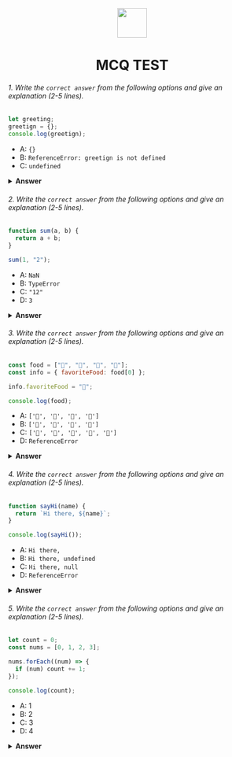 <div align="center">
  <img height="60" src="https://edurev.gumlet.io/AllImages/original/ApplicationImages/CourseImages/944e5d47-8c55-4a89-91e5-22ab5f2798fc_CI.png">
  <h1>MCQ TEST</h1>
</div>

###### 1. Write the `correct answer` from the following options and give an explanation (2-5 lines).

```javascript
let greeting;
greetign = {};
console.log(greetign);
```

- A: `{}`
- B: `ReferenceError: greetign is not defined`
- C: `undefined`

<details><summary><b>Answer</b></summary>
<p>

#### Answer: B: ReferenceError: greetign is not defined.

<i>Here, there is a variable named 'greeting', but when the value is being set, the name becomes 'greetign', and since there is no variable named 'greetign', it will give a ReferenceError.</i>

</p>
</details>

###### 2. Write the `correct answer` from the following options and give an explanation (2-5 lines).

```javascript
function sum(a, b) {
  return a + b;
}

sum(1, "2");
```

- A: `NaN`
- B: `TypeError`
- C: `"12"`
- D: `3`

<details><summary><b>Answer</b></summary>
<p>

#### Answer: C: "12"

<i>Here, a function named 'sum' is called, which returns the sum of two numbers. When the function is called, it is given a number (1) and a string ("2") as arguments. JavaScript concatenates numbers and strings when adding them, so the function returns the string "12."</i>

</p>
</details>

###### 3. Write the `correct answer` from the following options and give an explanation (2-5 lines).

```javascript
const food = ["🍕", "🍫", "🥑", "🍔"];
const info = { favoriteFood: food[0] };

info.favoriteFood = "🍝";

console.log(food);
```

- A: `['🍕', '🍫', '🥑', '🍔']`
- B: `['🍝', '🍫', '🥑', '🍔']`
- C: `['🍝', '🍕', '🍫', '🥑', '🍔']`
- D: `ReferenceError`

<details><summary><b>Answer</b></summary>
<p>

#### Answer: A: ['🍕', '🍫', '🥑', '🍔'].

<i>Here, an array named `food` and an object named `info` are created. The object `info` has a property that initially holds the value of the first element of the `food` array.Then, the `info.favoriteFood` property is updated. However, this change does not affect the original `food` array, so when you log `food`, it remains unchanged.</i>

</p>
</details>

###### 4. Write the `correct answer` from the following options and give an explanation (2-5 lines).

```javascript
function sayHi(name) {
  return `Hi there, ${name}`;
}

console.log(sayHi());
```

- A: `Hi there,`
- B: `Hi there, undefined`
- C: `Hi there, null`
- D: `ReferenceError`

<details><summary><b>Answer</b></summary>
<p>

#### Answer: B: Hi there, undefined.

<i>In the same 'sayHi' function, there is a parameter named 'name'. However, when you call 'sayHi()' without providing any arguments, 'name' is not defined. Since the function cannot find the value of 'name', it concatenates "Hi there," with 'undefined'.</i>

</p>
</details>

###### 5. Write the `correct answer` from the following options and give an explanation (2-5 lines).

```javascript
let count = 0;
const nums = [0, 1, 2, 3];

nums.forEach((num) => {
  if (num) count += 1;
});

console.log(count);
```

- A: 1
- B: 2
- C: 3
- D: 4

<details><summary><b>Answer</b></summary>
<p>

#### Answer: C: 3.

<i>Here, the value of 'count' is 0, and an array 'nums' is provided, which contains four numbers. The 'forEach' method is used to iterate over the elements of the 'nums' array. The condition 'if (num)' checks whether the current element is truthy (not equal to 0). For the elements 1, 2, and 3 in the array, this condition is true, and the value of 'count' is incremented for each element. Therefore, the value of 'count' becomes 3, and that's the final output.</i>

</p>
</details>

